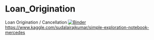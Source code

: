 # Loan_Origination
Loan Origination / Cancellation
[![Binder](http://mybinder.org/badge.svg)](http://mybinder.org:/repo/vishagan1/loan_origination)
https://www.kaggle.com/sudalairajkumar/simple-exploration-notebook-mercedes
